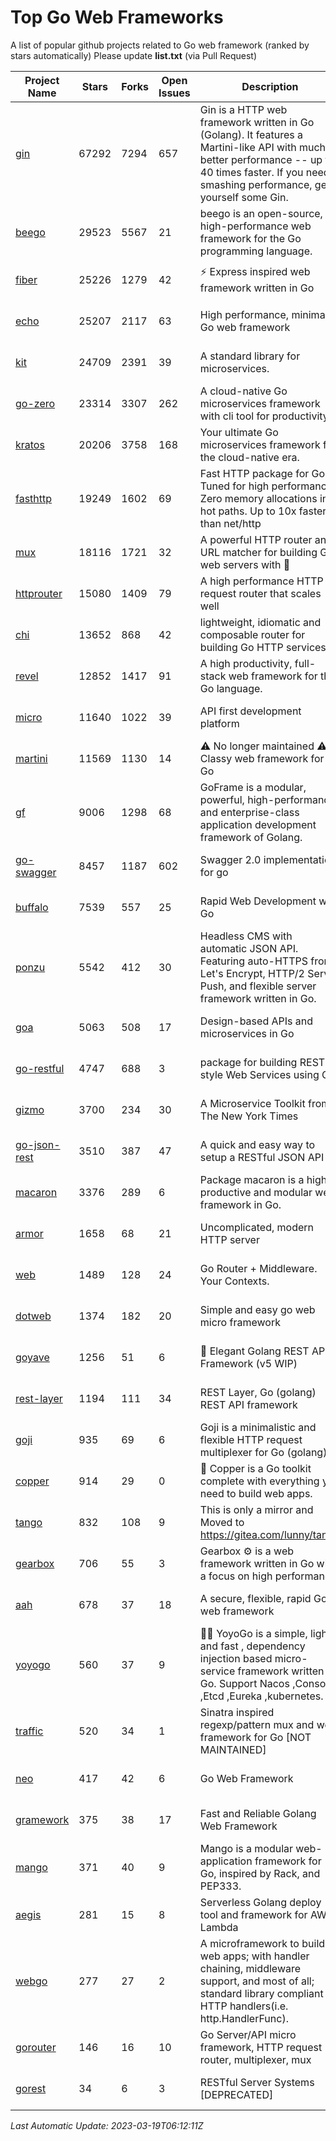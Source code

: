 # Top Go Web Frameworks
A list of popular github projects related to Go web framework (ranked by stars automatically)
Please update **list.txt** (via Pull Request)

| Project Name | Stars | Forks | Open Issues | Description | Last Commit |
| ------------ | ----- | ----- | ----------- | ----------- | ----------- |
| [gin](https://github.com/gin-gonic/gin) | 67292 | 7294 | 657 | Gin is a HTTP web framework written in Go (Golang). It features a Martini-like API with much better performance -- up to 40 times faster. If you need smashing performance, get yourself some Gin. | 2023-03-02 00:12:20 |
| [beego](https://github.com/beego/beego) | 29523 | 5567 | 21 | beego is an open-source, high-performance web framework for the Go programming language. | 2023-03-09 07:19:01 |
| [fiber](https://github.com/gofiber/fiber) | 25226 | 1279 | 42 | ⚡️ Express inspired web framework written in Go | 2023-03-15 08:45:42 |
| [echo](https://github.com/labstack/echo) | 25207 | 2117 | 63 | High performance, minimalist Go web framework | 2023-03-16 05:46:03 |
| [kit](https://github.com/go-kit/kit) | 24709 | 2391 | 39 | A standard library for microservices. | 2023-03-02 02:16:12 |
| [go-zero](https://github.com/zeromicro/go-zero) | 23314 | 3307 | 262 | A cloud-native Go microservices framework with cli tool for productivity. | 2023-03-18 15:04:15 |
| [kratos](https://github.com/go-kratos/kratos) | 20206 | 3758 | 168 | Your ultimate Go microservices framework for the cloud-native era. | 2023-03-17 16:38:02 |
| [fasthttp](https://github.com/valyala/fasthttp) | 19249 | 1602 | 69 | Fast HTTP package for Go. Tuned for high performance. Zero memory allocations in hot paths. Up to 10x faster than net/http | 2023-03-18 13:40:25 |
| [mux](https://github.com/gorilla/mux) | 18116 | 1721 | 32 | A powerful HTTP router and URL matcher for building Go web servers with 🦍 | 2022-12-09 15:56:57 |
| [httprouter](https://github.com/julienschmidt/httprouter) | 15080 | 1409 | 79 | A high performance HTTP request router that scales well | 2022-06-03 15:51:59 |
| [chi](https://github.com/go-chi/chi) | 13652 | 868 | 42 | lightweight, idiomatic and composable router for building Go HTTP services | 2023-02-20 16:21:57 |
| [revel](https://github.com/revel/revel) | 12852 | 1417 | 91 | A high productivity, full-stack web framework for the Go language. | 2022-04-12 20:53:30 |
| [micro](https://github.com/micro/micro) | 11640 | 1022 | 39 | API first development platform | 2023-03-18 16:12:30 |
| [martini](https://github.com/go-martini/martini) | 11569 | 1130 | 14 | ⚠️ No longer maintained ⚠️  Classy web framework for Go | 2017-01-21 21:58:54 |
| [gf](https://github.com/gogf/gf) | 9006 | 1298 | 68 | GoFrame is a modular, powerful, high-performance and enterprise-class application development framework of Golang.  | 2023-03-17 09:56:41 |
| [go-swagger](https://github.com/go-swagger/go-swagger) | 8457 | 1187 | 602 | Swagger 2.0 implementation for go | 2023-02-04 17:37:23 |
| [buffalo](https://github.com/gobuffalo/buffalo) | 7539 | 557 | 25 | Rapid Web Development w/ Go | 2023-01-26 15:34:17 |
| [ponzu](https://github.com/ponzu-cms/ponzu) | 5542 | 412 | 30 | Headless CMS with automatic JSON API. Featuring auto-HTTPS from Let's Encrypt, HTTP/2 Server Push, and flexible server framework written in Go. | 2020-01-02 00:14:32 |
| [goa](https://github.com/goadesign/goa) | 5063 | 508 | 17 | Design-based APIs and microservices in Go | 2023-03-17 01:04:20 |
| [go-restful](https://github.com/emicklei/go-restful) | 4747 | 688 | 3 | package for building REST-style Web Services using Go | 2023-03-09 16:41:50 |
| [gizmo](https://github.com/nytimes/gizmo) | 3700 | 234 | 30 | A Microservice Toolkit from The New York Times | 2021-04-30 15:27:05 |
| [go-json-rest](https://github.com/ant0ine/go-json-rest) | 3510 | 387 | 47 | A quick and easy way to setup a RESTful JSON API | 2017-09-13 04:12:08 |
| [macaron](https://github.com/go-macaron/macaron) | 3376 | 289 | 6 | Package macaron is a high productive and modular web framework in Go. | 2023-03-06 01:19:44 |
| [armor](https://github.com/labstack/armor) | 1658 | 68 | 21 | Uncomplicated, modern HTTP server | 2019-08-03 18:10:09 |
| [web](https://github.com/gocraft/web) | 1489 | 128 | 24 | Go Router + Middleware. Your Contexts. | 2019-02-07 15:06:52 |
| [dotweb](https://github.com/devfeel/dotweb) | 1374 | 182 | 20 | Simple and easy go web micro framework | 2022-08-11 09:03:59 |
| [goyave](https://github.com/go-goyave/goyave) | 1256 | 51 | 6 | 🍐 Elegant Golang REST API Framework (v5 WIP) | 2023-02-28 16:04:34 |
| [rest-layer](https://github.com/rs/rest-layer) | 1194 | 111 | 34 | REST Layer, Go (golang) REST API framework | 2021-09-30 23:58:01 |
| [goji](https://github.com/goji/goji) | 935 | 69 | 6 | Goji is a minimalistic and flexible HTTP request multiplexer for Go (golang) | 2019-01-26 23:58:29 |
| [copper](https://github.com/gocopper/copper) | 914 | 29 | 0 | 🚀‏‏‎    ‎‏‏‎‏‏‎‎‎‎‎‎Copper is a Go toolkit complete with everything you need to build web apps. | 2023-03-14 01:23:40 |
| [tango](https://github.com/lunny/tango) | 832 | 108 | 9 | This is only a mirror and Moved to https://gitea.com/lunny/tango | 2019-05-17 03:31:10 |
| [gearbox](https://github.com/gogearbox/gearbox) | 706 | 55 | 3 | Gearbox :gear: is a web framework written in Go with a focus on high performance | 2022-09-21 00:20:37 |
| [aah](https://github.com/go-aah/aah) | 678 | 37 | 18 | A secure, flexible, rapid Go web framework | 2020-09-02 02:31:20 |
| [yoyogo](https://github.com/yoyofx/yoyogo) | 560 | 37 | 9 | 🦄🌈 YoyoGo is a simple, light and fast , dependency injection based micro-service framework written in Go. Support Nacos ,Consoul ,Etcd ,Eureka ,kubernetes. | 2022-09-23 09:31:30 |
| [traffic](https://github.com/gravityblast/traffic) | 520 | 34 | 1 | Sinatra inspired regexp/pattern mux and web framework for Go [NOT MAINTAINED] | 2015-11-26 21:31:07 |
| [neo](https://github.com/ivpusic/neo) | 417 | 42 | 6 | Go Web Framework | 2017-08-14 23:54:31 |
| [gramework](https://github.com/gramework/gramework) | 375 | 38 | 17 | Fast and Reliable Golang Web Framework | 2023-01-24 23:49:42 |
| [mango](https://github.com/paulbellamy/mango) | 371 | 40 | 9 | Mango is a modular web-application framework for Go, inspired by Rack, and PEP333. | 2017-10-17 08:18:43 |
| [aegis](https://github.com/tmaiaroto/aegis) | 281 | 15 | 8 | Serverless Golang deploy tool and framework for AWS Lambda | 2019-07-28 17:59:41 |
| [webgo](https://github.com/bnkamalesh/webgo) | 277 | 27 | 2 | A microframework to build web apps; with handler chaining, middleware support, and most of all; standard library compliant HTTP handlers(i.e. http.HandlerFunc). | 2023-03-08 16:03:21 |
| [gorouter](https://github.com/vardius/gorouter) | 146 | 16 | 10 | Go Server/API micro framework, HTTP request router, multiplexer, mux | 2022-10-28 23:16:55 |
| [gorest](https://github.com/tideland/gorest) | 34 | 6 | 3 | RESTful Server Systems [DEPRECATED] | 2017-11-10 13:00:37 |

*Last Automatic Update: 2023-03-19T06:12:11Z*